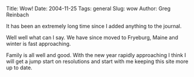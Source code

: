 Title: Wow!
Date: 2004-11-25
Tags: general
Slug: wow
Author: Greg Reinbach

It has been an extremely long time since I added anything to the journal.

Well well what can I say. We have since moved to Fryeburg, Maine and winter is fast approaching.

Family is all well and good. With the new year rapidly approaching I think I will get a jump start on resolutions and start with me keeping this site more up to date.

